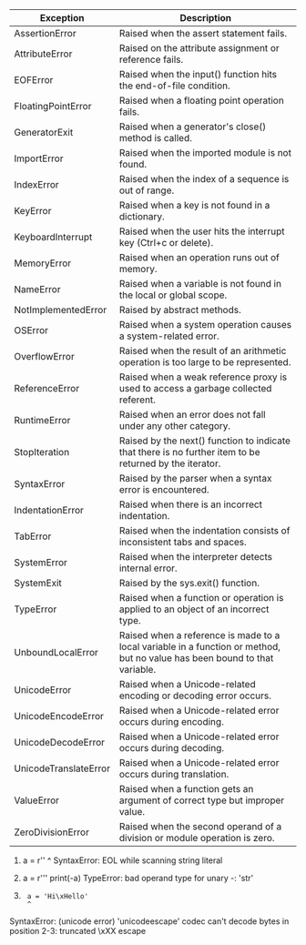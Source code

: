 | Exception             	| Description                                                                                                                	|
|-----------------------	|----------------------------------------------------------------------------------------------------------------------------	|
| AssertionError        	| Raised when the assert statement fails.                                                                                    	|
| AttributeError        	| Raised on the attribute assignment or reference fails.                                                                     	|
| EOFError              	| Raised when the input() function hits the end-of-file condition.                                                           	|
| FloatingPointError    	| Raised when a floating point operation fails.                                                                              	|
| GeneratorExit         	| Raised when a generator's close() method is called.                                                                        	|
| ImportError           	| Raised when the imported module is not found.                                                                              	|
| IndexError            	| Raised when the index of a sequence is out of range.                                                                       	|
| KeyError              	| Raised when a key is not found in a dictionary.                                                                            	|
| KeyboardInterrupt     	| Raised when the user hits the interrupt key (Ctrl+c or delete).                                                            	|
| MemoryError           	| Raised when an operation runs out of memory.                                                                               	|
| NameError             	| Raised when a variable is not found in the local or global scope.                                                          	|
| NotImplementedError   	| Raised by abstract methods.                                                                                                	|
| OSError               	| Raised when a system operation causes a system-related error.                                                              	|
| OverflowError         	| Raised when the result of an arithmetic operation is too large to be represented.                                          	|
| ReferenceError        	| Raised when a weak reference proxy is used to access a garbage collected referent.                                         	|
| RuntimeError          	| Raised when an error does not fall under any other category.                                                               	|
| StopIteration         	| Raised by the next() function to indicate that there is no further item to be returned by the iterator.                    	|
| SyntaxError           	| Raised by the parser when a syntax error is encountered.                                                                   	|
| IndentationError      	| Raised when there is an incorrect indentation.                                                                             	|
| TabError              	| Raised when the indentation consists of inconsistent tabs and spaces.                                                      	|
| SystemError           	| Raised when the interpreter detects internal error.                                                                        	|
| SystemExit            	| Raised by the sys.exit() function.                                                                                         	|
| TypeError             	| Raised when a function or operation is applied to an object of an incorrect type.                                          	|
| UnboundLocalError     	| Raised when a reference is made to a local variable in a function or method, but no value has been bound to that variable. 	|
| UnicodeError          	| Raised when a Unicode-related encoding or decoding error occurs.                                                           	|
| UnicodeEncodeError    	| Raised when a Unicode-related error occurs during encoding.                                                                	|
| UnicodeDecodeError    	| Raised when a Unicode-related error occurs during decoding.                                                                	|
| UnicodeTranslateError 	| Raised when a Unicode-related error occurs during translation.                                                             	|
| ValueError            	| Raised when a function gets an argument of correct type but improper value.                                                	|
| ZeroDivisionError     	| Raised when the second operand of a division or module operation is zero.                                                  	|
1. 
    a = r'\'
           ^
SyntaxError: EOL while scanning string literal

1. 
	a = r'\''
    print(-a)
TypeError: bad operand type for unary -: 'str'

1. 
	    a = 'Hi\xHello'
        ^
SyntaxError: (unicode error) 'unicodeescape' codec can't decode bytes in position 2-3: truncated \xXX escape